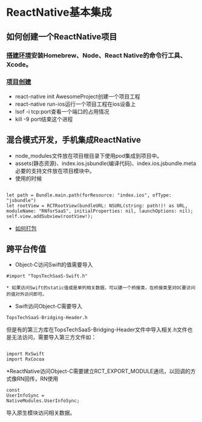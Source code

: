 # ReactNative基本集成
## 如何创建一个ReactNative项目
### [搭建环境](http://reactnative.cn/docs/0.47/getting-started.html#content)安装Homebrew、Node、React Native的命令行工具、Xcode。
### [项目创建](http://reactnative.cn/docs/0.47/getting-started.html#%E4%BF%AE%E6%94%B9%E9%A1%B9%E7%9B%AE)
* react-native init AwesomeProject创建一个项目工程
* react-native run-ios运行一个项目工程在ios设备上
* lsof -i tcp:port查看一个端口的占用情况
* kill -9 port结束这个进程


## 混合模式开发，手机集成ReactNative
* node_modules文件放在项目根目录下使用pod集成到项目中。
* assets(静态资源)、index.ios.jsbundle(编译代码)、index.ios.jsbundle.meta必要的支持文件放在项目模块中。
* 使用的时候
<pre><code>
let path = Bundle.main.path(forResource: "index.ios", ofType: "jsbundle")
let rootView = RCTRootView(bundleURL: NSURL(string: path!)! as URL, moduleName: "RNforSaaS", initialProperties: nil, launchOptions: nil);
self.view.addSubview(rootView!);
</code></pre>
* [如何打包](https://segmentfault.com/a/1190000004189538)

## 跨平台传值
* Object-C访问Swift的值需要导入<br>
<pre><code>#import "TopsTechSaaS-Swift.h"</code></pre>
    * 如果访问Swift的static值或是单列相关数据，可以建一个桥接类，在桥接类里对OC要访问的值对外访问即可。
* Swift访问Object-C需要导入<br>
<pre><code>TopsTechSaaS-Bridging-Header.h</code></pre> 
但是有的第三方库在TopsTechSaaS-Bridging-Header文件中导入相关.h文件也是无法访问，需要导入第三方文件如：
<pre><code>
import RxSwift
import RxCocoa
</code></pre>
*ReactNative访问Object-C需要建立RCT_EXPORT_MODULE通讯，以回调的方式像RN回传，RN使用<pre><code>const UserInfoSync = NativeModules.UserInfoSync;</code></pre>导入原生模块访问相关数据。



